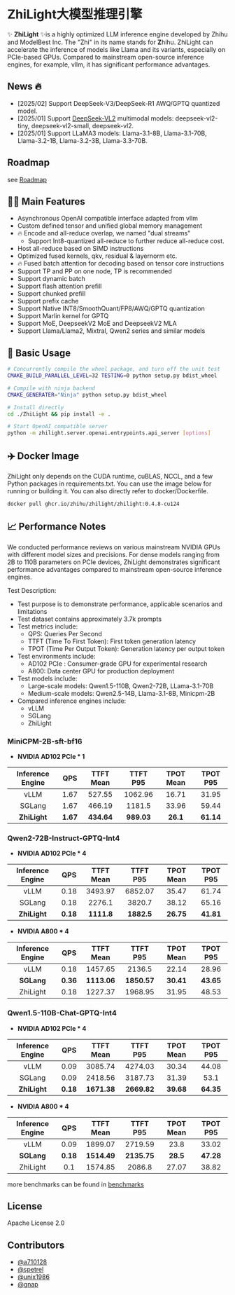 # ZhiLight大模型推理引擎

✨ __ZhiLight__ ✨is a highly optimized LLM inference engine developed by Zhihu and ModelBest Inc. The "Zhi" in its name stands for **Z**hihu. ZhiLight can accelerate the inference of models like Llama and its variants, especially on PCIe-based GPUs. Compared to mainstream open-source inference engines, for example, vllm, it has significant performance advantages.

## News 🔥

* [2025/02] Support DeepSeek-V3/DeepSeek-R1 AWQ/GPTQ quantized model.
* [2025/01] Support [DeepSeek-VL2](https://github.com/deepseek-ai/DeepSeek-VL2) multimodal models: deepseek-vl2-tiny, deepseek-vl2-small, deepseek-vl2.
* [2025/01] Support LLaMA3 models: Llama-3.1-8B, Llama-3.1-70B, Llama-3.2-1B, Llama-3.2-3B, Llama-3.3-70B.

## Roadmap

see [Roadmap](https://github.com/zhihu/ZhiLight/wiki/Roadmap)

## 🎉🎉 Main Features

* Asynchronous OpenAI compatible interface adapted from vllm
* Custom defined tensor and unified global memory management
* 🔥 Encode and all-reduce overlap, we named "dual streams"
  * Support Int8-quantized all-reduce to further reduce all-reduce cost.
* Host all-reduce based on SIMD instructions
* Optimized fused kernels, qkv, residual & layernorm etc.
* 🔥 Fused batch attention for decoding based on tensor core instructions
* Support TP and PP on one node, TP is recommended
* Support dynamic batch
* Support flash attention prefill
* Support chunked prefill
* Support prefix cache
* Support Native INT8/SmoothQuant/FP8/AWQ/GPTQ quantization
* Support Marlin kernel for GPTQ
* Support MoE, DeepseekV2 MoE and DeepseekV2 MLA
* Support Llama/Llama2, Mixtral, Qwen2 series and similar models

## 🔧 Basic Usage

```bash
# Concurrently compile the wheel package, and turn off the unit test
CMAKE_BUILD_PARALLEL_LEVEL=32 TESTING=0 python setup.py bdist_wheel

# Compile with ninja backend
CMAKE_GENERATER="Ninja" python setup.py bdist_wheel

# Install directly
cd ./ZhiLight && pip install -e .

# Start OpenAI compatible server
python -m zhilight.server.openai.entrypoints.api_server [options]
```

## ✈️ Docker Image

ZhiLight only depends on the CUDA runtime, cuBLAS, NCCL, and a few Python packages in requirements.txt. You can use the image below for running or building it. You can also directly refer to docker/Dockerfile.

```bash
docker pull ghcr.io/zhihu/zhilight/zhilight:0.4.8-cu124
```

## 📈 Performance Notes

We conducted performance reviews on various mainstream NVIDIA GPUs with different model sizes and precisions. For dense models ranging from 2B to 110B parameters on PCIe devices, ZhiLight demonstrates significant performance advantages compared to mainstream open-source inference engines.

Test Description:

- Test purpose is to demonstrate performance, applicable scenarios and limitations
- Test dataset contains approximately 3.7k prompts
- Test metrics include:
  - QPS: Queries Per Second
  - TTFT (Time To First Token): First token generation latency
  - TPOT (Time Per Output Token): Generation latency per output token
- Test environments include:
  - AD102 PCIe : Consumer-grade GPU for experimental research
  - A800: Data center GPU for production deployment
- Test models include:
  - Large-scale models: Qwen1.5-110B, Qwen2-72B, LLama-3.1-70B
  - Medium-scale models: Qwen2.5-14B, Llama-3.1-8B, Minicpm-2B
- Compared inference engines include:
  - vLLM
  - SGLang
  - ZhiLight

### MiniCPM-2B-sft-bf16

- **NVIDIA AD102 PCIe  * 1**

|  Inference Engine  |      QPS      |    TTFT Mean    |     TTFT P95     |   TPOT Mean   |    TPOT P95    |
| :----------------: | :------------: | :--------------: | :--------------: | :------------: | :-------------: |
|        vLLM        |      1.67      |      527.55      |     1062.96     |     16.71     |      31.95      |
|       SGLang       |      1.67      |      466.19      |      1181.5      |     33.96     |      59.44      |
| **ZhiLight** | **1.67** | **434.64** | **989.03** | **26.1** | **61.14** |

### Qwen2-72B-Instruct-GPTQ-Int4

- **NVIDIA AD102 PCIe  * 4**

|  Inference Engine  |      QPS      |    TTFT Mean    |     TTFT P95     |    TPOT Mean    |    TPOT P95    |
| :----------------: | :------------: | :--------------: | :--------------: | :-------------: | :-------------: |
|        vLLM        |      0.18      |     3493.97     |     6852.07     |      35.47      |      61.74      |
|       SGLang       |      0.18      |      2276.1      |      3820.7      |      38.12      |      65.16      |
| **ZhiLight** | **0.18** | **1111.8** | **1882.5** | **26.75** | **41.81** |

- **NVIDIA A800 * 4**

| Inference Engine |      QPS      |     TTFT Mean     |     TTFT P95     |    TPOT Mean    |    TPOT P95    |
| :--------------: | :------------: | :---------------: | :---------------: | :-------------: | :-------------: |
|       vLLM       |      0.18      |      1457.65      |      2136.5      |      22.14      |      28.96      |
| **SGLang** | **0.36** | **1113.06** | **1850.57** | **30.41** | **43.65** |
|     ZhiLight     |      0.18      |      1227.37      |      1968.95      |      31.95      |      48.53      |

### Qwen1.5-110B-Chat-GPTQ-Int4

- **NVIDIA AD102 PCIe  * 4**

|  Inference Engine  |      QPS      |     TTFT Mean     |     TTFT P95     |    TPOT Mean    |    TPOT P95    |
| :----------------: | :------------: | :---------------: | :---------------: | :-------------: | :-------------: |
|        vLLM        |      0.09      |      3085.74      |      4274.03      |      30.34      |      44.08      |
|       SGLang       |      0.09      |      2418.56      |      3187.73      |      31.39      |      53.1      |
| **ZhiLight** | **0.18** | **1671.38** | **2669.82** | **39.68** | **64.35** |

- **NVIDIA A800 * 4**

| Inference Engine |      QPS      |     TTFT Mean     |     TTFT P95     |   TPOT Mean   |    TPOT P95    |
| :--------------: | :------------: | :---------------: | :---------------: | :------------: | :-------------: |
|       vLLM       |      0.09      |      1899.07      |      2719.59      |      23.8      |      33.02      |
| **SGLang** | **0.18** | **1514.49** | **2135.75** | **28.5** | **47.28** |
|     ZhiLight     |      0.1      |      1574.85      |      2086.8      |     27.07     |      38.82      |

more benchmarks can be found in [benchmarks](docs/benchmarks/benchmarks.md)

## License

Apache License 2.0

## Contributors

- [@a710128](https://github.com/a710128)
- [@spetrel](https://github.com/spetrel)
- [@unix1986](https://github.com/unix1986)
- [@gnap](https://github.com/gnap)
